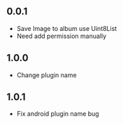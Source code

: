 ## 0.0.1

* Save Image to album use Uint8List
* Need add permission manually

## 1.0.0
* Change plugin name

## 1.0.1
* Fix android plugin name bug
